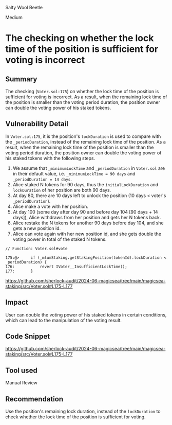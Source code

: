 Salty Wool Beetle

Medium

# The checking on whether the lock time of the position is sufficient for voting is incorrect

## Summary
The checking (`Voter.sol:175`) on whether the lock time of the position is sufficient for voting is incorrect. As a result, when the remaining lock time of the position is smaller than the voting period duration, the position owner can double the voting power of his staked tokens.

## Vulnerability Detail
In `Voter.sol:175`, it is the position's `lockDuration` is used to compare with the `_periodDuration`, instead of the remaining lock time of the position. As a result, when the remaining lock time of the position is smaller than the voting period duration, the position owner can double the voting power of his staked tokens with the following steps.

1. We assume that `_minimumLockTime` and `_periodDuration` in `Voter.sol` are in their default value, i.e. `_minimumLockTime = 90 days` and `_periodDuration = 14 days`.
2. Alice staked N tokens for 90 days, thus the `initialLockDuration` and `lockDuration` of her position are both 90 days.
3. At day 80, there are 10 days left to unlock the position (10 days < voter's `_periodDuration`).
4. Alice make a vote with her position.
5. At day 100 (some day after day 90 and before day 104 [90 days + 14 days]), Alice withdraws from her position and gets her N tokens back.
6. Alice restake the N tokens for another 90 days before day 104, and she gets a new position id.
7. Alice can vote again with her new position id, and she gets double the voting power in total of the staked N tokens.

```solidity
// Function: Voter.sol#vote

175:@>     if (_mlumStaking.getStakingPosition(tokenId).lockDuration < _periodDuration) {
176:           revert IVoter__InsufficientLockTime();
177:       }
```
https://github.com/sherlock-audit/2024-06-magicsea/tree/main/magicsea-staking/src/Voter.sol#L175-L177

## Impact
User can double the voting power of his staked tokens in certain conditions, which can lead to the manipulation of the voting result.

## Code Snippet
https://github.com/sherlock-audit/2024-06-magicsea/tree/main/magicsea-staking/src/Voter.sol#L175-L177

## Tool used

Manual Review

## Recommendation
Use the position's remaining lock duration, instead of the `lockDuration` to check whether the lock time of the position is sufficient for voting.
